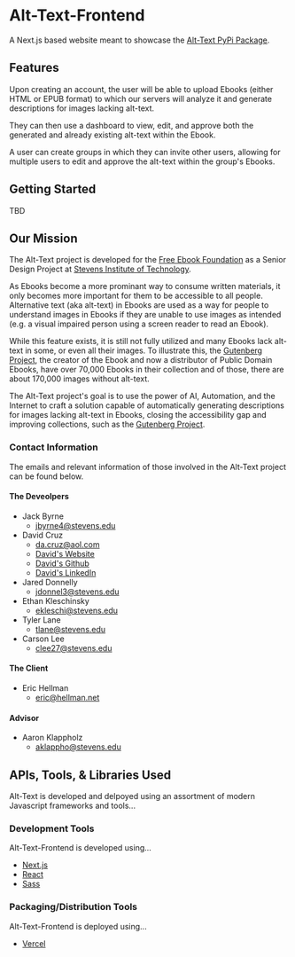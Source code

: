 # Alt-Text-Frontend

A Next.js based website meant to showcase the [Alt-Text PyPi Package](https://github.com/EbookFoundation/alt-text).

## Features

Upon creating an account, the user will be able to upload Ebooks (either HTML or EPUB format) to which our servers will analyze it and generate descriptions for images lacking alt-text.

They can then use a dashboard to view, edit, and approve both the generated and already existing alt-text within the Ebook.

A user can create groups in which they can invite other users, allowing for multiple users to edit and approve the alt-text within the group's Ebooks.

## Getting Started

TBD

## Our Mission

The Alt-Text project is developed for the [Free Ebook Foundation](https://ebookfoundation.org/) as a Senior Design Project at [Stevens Institute of Technology](https://www.stevens.edu/).

As Ebooks become a more prominant way to consume written materials, it only becomes more important for them to be accessible to all people. Alternative text (aka alt-text) in Ebooks are used as a way for people to understand images in Ebooks if they are unable to use images as intended (e.g. a visual impaired person using a screen reader to read an Ebook).

While this feature exists, it is still not fully utilized and many Ebooks lack alt-text in some, or even all their images. To illustrate this, the [Gutenberg Project](https://gutenberg.org/), the creator of the Ebook and now a distributor of Public Domain Ebooks, have over 70,000 Ebooks in their collection and of those, there are about 170,000 images without alt-text.

The Alt-Text project's goal is to use the power of AI, Automation, and the Internet to craft a solution capable of automatically generating descriptions for images lacking alt-text in Ebooks, closing the accessibility gap and improving collections, such as the [Gutenberg Project](https://gutenberg.org/).

### Contact Information

The emails and relevant information of those involved in the Alt-Text project can be found below.

#### The Deveolpers

- Jack Byrne
  - jbyrne4@stevens.edu
- David Cruz
  - da.cruz@aol.com
  - [David's Website](https://xxmistacruzxx.github.io/)
  - [David's Github](https://github.com/xxmistacruzxx)
  - [David's LinkedIn](https://www.linkedin.com/in/davidalexandercruz/)
- Jared Donnelly
  - jdonnel3@stevens.edu
- Ethan Kleschinsky
  - ekleschi@stevens.edu
- Tyler Lane
  - tlane@stevens.edu
- Carson Lee
  - clee27@stevens.edu

#### The Client

- Eric Hellman
  - eric@hellman.net

#### Advisor

- Aaron Klappholz
  - aklappho@stevens.edu

## APIs, Tools, & Libraries Used

Alt-Text is developed and delpoyed using an assortment of modern Javascript frameworks and tools...

### Development Tools

Alt-Text-Frontend is developed using...

- [Next.js](https://nextjs.org/)
- [React](https://react.dev/)
- [Sass](https://sass-lang.com/)

### Packaging/Distribution Tools

Alt-Text-Frontend is deployed using...

- [Vercel](https://vercel.com/ebook-foundation)

